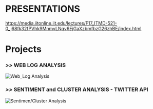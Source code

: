 # PRESENTATIONS

https://media.iitonline.iit.edu/lectures/F17_ITMD-521-0_j68fk32fPVhk9MnmvLNqv6EjGaXzbmfbzG26zhBE/index.html

# Projects

### _>>_ WEB LOG ANALYSIS

![Web_Log Analysis](https://github.com/aswinramakrishnan/projects/tree/master/WEB_LOG_ANALYSIS) 

### _>>_ SENTIMENT and CLUSTER ANALYSIS - TWITTER API

![Sentimen/Cluster Analysis](https://github.com/aswinramakrishnan/projects/tree/master/SENTIMENT_CLUSTER_ANALYSIS_TWITTER)


